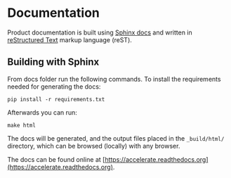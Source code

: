 # Documentation

Product documentation is built using [Sphinx docs](https://www.sphinx-doc.org/)
and written in [reStructured Text](https://docutils.readthedocs.io/en/sphinx-docs/user/rst/quickstart.html) markup language (reST).

## Building with Sphinx

From docs folder run the following commands. To install the requirements needed
for generating the docs:

```
pip install -r requirements.txt
```

Afterwards you can run:

```
make html
```

The docs will be generated, and the output files placed in the `_build/html/`
directory, which can be browsed (locally) with any browser.

The docs can be found online at [https://accelerate.readthedocs.org](https://accelerate.readthedocs.org).

